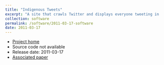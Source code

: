```yaml
---
title: "Indigenous Tweets"
excerpt: "A site that crawls Twitter and displays everyone tweeting in an Indigenous or minority language"
collection: software
permalink: /software/2011-03-17-software
date: 2011-03-17
---
```


* [Project home](http://indigenoustweets.com/)
* Source code not available
* Release date: 2011-03-17
* [Associated paper](/publication/2022-01-01-indigenous-tweets)
